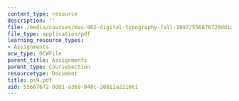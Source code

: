 ```yaml
---
content_type: resource
description: ''
file: /media/courses/mas-962-digital-typography-fall-1997/556676720dd1a369948c20811a221661_ps9.pdf
file_type: application/pdf
learning_resource_types:
- Assignments
ocw_type: OCWFile
parent_title: Assignments
parent_type: CourseSection
resourcetype: Document
title: ps9.pdf
uid: 55667672-0dd1-a369-948c-20811a221661
---
```

